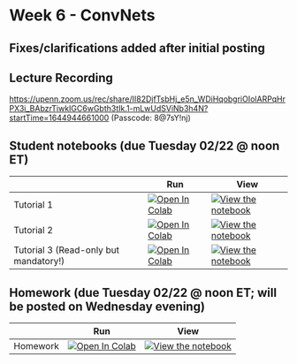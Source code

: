 # Week 6 - ConvNets

## Fixes/clarifications added after initial posting


## Lecture Recording
https://upenn.zoom.us/rec/share/II82DjfTsbHj_e5n_WDiHqobgriOIolARPqHrPX3i_BAbzrTiwkIGC6wGbth3tIk.1-mLwUdSViNb3h4N?startTime=1644944661000 (Passcode: 8@7sY!nj)

## Student notebooks (due Tuesday 02/22 @ noon ET)

|   | Run | View |
| - | --- | ---- |
| Tutorial 1 | [![Open In Colab](https://colab.research.google.com/assets/colab-badge.svg)](https://colab.research.google.com/github/CIS-522/course-content/blob/main/W06_ConvNets/students/CIS_522_W6D1_Tutorial_–_Student_Version.ipynb) | [![View the notebook](https://img.shields.io/badge/render-nbviewer-orange.svg)](https://nbviewer.jupyter.org/github/CIS-522/course-content/blob/main/W06_ConvNets/students/CIS_522_W6D1_Tutorial_–_Student_Version.ipynb?flush_cache=true) |
| Tutorial 2 | [![Open In Colab](https://colab.research.google.com/assets/colab-badge.svg)](https://colab.research.google.com/github/CIS-522/course-content/blob/main/W06_ConvNets/students/CIS_522_W6D2_Tutorial_–_Student_Version.ipynb) | [![View the notebook](https://img.shields.io/badge/render-nbviewer-orange.svg)](https://nbviewer.jupyter.org/github/CIS-522/course-content/blob/main/W06_ConvNets/students/CIS_522_W6D2_Tutorial_–_Student_Version.ipynb?flush_cache=true) |
| Tutorial 3 (Read-only but mandatory!) | [![Open In Colab](https://colab.research.google.com/assets/colab-badge.svg)](https://colab.research.google.com/github/CIS-522/course-content/blob/main/W06_ConvNets/students/A_Good_DL_Project_–_Part_1.ipynb) | [![View the notebook](https://img.shields.io/badge/render-nbviewer-orange.svg)](https://nbviewer.jupyter.org/github/CIS-522/course-content/blob/main/W06_ConvNets/students/A_Good_DL_Project_–_Part_1.ipynb?flush_cache=true) |


## Homework (due Tuesday 02/22 @ noon ET; will be posted on Wednesday evening)
|   | Run | View |
| - | --- | ---- |
| Homework | [![Open In Colab](https://colab.research.google.com/assets/colab-badge.svg)](https://colab.research.google.com/github/CIS-522/course-content/blob/main/W06_ConvNets/students/CIS_522_Homework_5_–_Student_Version.ipynb) | [![View the notebook](https://img.shields.io/badge/render-nbviewer-orange.svg)](https://nbviewer.jupyter.org/github/CIS-522/course-content/blob/main/W06_ConvNets/students/CIS_522_Homework_5_–_Student_Version.ipynb?flush_cache=true) |


